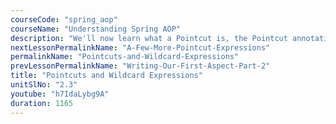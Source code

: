 ```yaml
---
courseCode: "spring_aop"
courseName: "Understanding Spring AOP"
description: "We'll now learn what a Pointcut is, the Pointcut annotation and how to apply advice to multiple pointcuts."
nextLessonPermalinkName: "A-Few-More-Pointcut-Expressions"
permalinkName: "Pointcuts-and-Wildcard-Expressions"
prevLessonPermalinkName: "Writing-Our-First-Aspect-Part-2"
title: "Pointcuts and Wildcard Expressions"
unitSlNo: "2.3"
youtube: "h7IdaLybg9A"
duration: 1165
---
```

